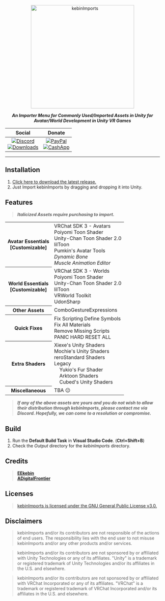 <div align="center">
  <div>
    <a href="https://github.com/EEkebin/kebinImports">
      <img src="https://i.imgur.com/81lHW6N.png" alt="kebinImports" style="width: 35vw"/>
    </a>
  </div>

***An Importer Menu for Commonly Used/Imported Assets in Unity for Avatar/World Development in Unity VR Games***

| Social | Donate |
|:---:|:---:|
| [![Discord](https://img.shields.io/discord/844230948194877470?color=blue&label=kebinImports&logo=Discord&logoColor=white&style=for-the-badge)](https://discord.gg/UP9kDeVJqs)<br>[![Downloads](https://img.shields.io/github/downloads/EEkebin/kebinImports/total?color=blue&style=for-the-badge)](https://github.com/EEkebin/kebinImports#README)|[![PayPal](https://img.shields.io/static/v1?color=blue&label=PayPal&logo=PayPal&style=for-the-badge&message=kebinImports)](https://paypal.me/kebinImports)<br>[![CashApp](https://img.shields.io/static/v1?color=blue&label=CashApp&logo=CashApp&logoColor=green&style=for-the-badge&message=kebinImports)](https://cash.app/$kebinImports)|
</div>

---

## Installation

1. [Click here to download the latest release.](https://github.com/EEkebin/kebinImports/releases/latest/download/kebinImports.unitypackage)
2. Just Import kebinImports by dragging and dropping it into Unity.

## Features

> ***Italicized Assets require purchasing to import.***

<table>
  <tbody>
    <tr>
      <th>Avatar Essentials<br>[Customizable]</th>
      <td>VRChat SDK 3 - Avatars<br>Poiyomi Toon Shader<br>Unity-Chan Toon Shader 2.0<br>lilToon<br>Pumkin's Avatar Tools<br><i>Dynamic Bone</i><br><i>Muscle Animation Editor</i></td>
    </tr>
    <tr>
      <th>World Essentials<br>[Customizable]</th>
      <td>VRChat SDK 3 - Worlds<br>Poiyomi Toon Shader<br>Unity-Chan Toon Shader 2.0<br>lilToon<br>VRWorld Toolkit<br>UdonSharp</td>
    </tr>
    <tr>
      <th>Other Assets</th>
      <td>ComboGestureExpressions</td>
    </tr>
    <tr>
      <th>Quick Fixes</th>
      <td>Fix Scripting Define Symbols<br>Fix All Materials<br>Remove Missing Scripts<br>PANIC HARD RESET ALL</td>
    </tr>
    <tr>
      <th>Extra Shaders</th>
      <td>Xiexe's Unity Shaders<br>Mochie's Unity Shaders<br>reroStandard Shaders<br>Legacy<br>&nbsp;&nbsp;&nbsp;&nbsp;Yukio's Fur Shader<br>&nbsp;&nbsp;&nbsp;&nbsp;Arktoon Shaders<br>&nbsp;&nbsp;&nbsp;&nbsp;Cubed's Unity Shaders</td>
    </tr>
    <tr>
      <th>Miscellaneous</th>
      <td>TBA 😐</td>
    </tr>
  </tbody>
</table>

> ***If any of the above assets are yours and you do not wish to allow their distribution through kebinImports, please contact me via Discord. Hopefully, we can come to a resolution or compromise.***

## Build

1. Run the **Default Build Task** in **Visual Studio Code**. (**Ctrl+Shift+B**)
2. Check the *Output* directory for the *kebinImports* directory.

## Credits

> **[EEkebin](https://github.com/EEkebin)  
> [ADigitalFrontier](https://github.com/ADigitalFrontier)**

## Licenses

> [kebinImports is licensed under the GNU General Public License v3.0.](https://github.com/EEkebin/kebinImports/blob/main/LICENSE)

## Disclaimers

> kebinImports and/or its contributors are not responsible of the actions of end users. The responsibility lies with the end user to not misuse kebinImports and/or any other products and/or services.

> kebinImports and/or its contributors are not sponsored by or affiliated with Unity Technologies or any of its affiliates. "Unity" is a trademark or registered trademark of Unity Technologies and/or its affiliates in the U.S. and elsewhere.

> kebinImports and/or its contributors are not sponsored by or affiliated with VRChat Incorporated or any of its affiliates. "VRChat" is a trademark or registered trademark of VRChat Incorporated and/or its affiliates in the U.S. and elsewhere.
